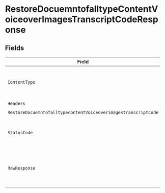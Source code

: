# RestoreDocuemntofalltypeContentVoiceoverImagesTranscriptCodeResponse


## Fields

| Field                                                                                                                                                                                                                                                                                              | Type                                                                                                                                                                                                                                                                                               | Required                                                                                                                                                                                                                                                                                           | Description                                                                                                                                                                                                                                                                                        |
| -------------------------------------------------------------------------------------------------------------------------------------------------------------------------------------------------------------------------------------------------------------------------------------------------- | -------------------------------------------------------------------------------------------------------------------------------------------------------------------------------------------------------------------------------------------------------------------------------------------------- | -------------------------------------------------------------------------------------------------------------------------------------------------------------------------------------------------------------------------------------------------------------------------------------------------- | -------------------------------------------------------------------------------------------------------------------------------------------------------------------------------------------------------------------------------------------------------------------------------------------------- |
| `ContentType`                                                                                                                                                                                                                                                                                      | *string*                                                                                                                                                                                                                                                                                           | :heavy_check_mark:                                                                                                                                                                                                                                                                                 | HTTP response content type for this operation                                                                                                                                                                                                                                                      |
| `Headers`                                                                                                                                                                                                                                                                                          | map[string][]*string*                                                                                                                                                                                                                                                                              | :heavy_check_mark:                                                                                                                                                                                                                                                                                 | N/A                                                                                                                                                                                                                                                                                                |
| `RestoreDocuemntofalltypecontentVoiceoverimagestranscriptcode`                                                                                                                                                                                                                                     | [*operations.RestoreDocuemntofalltypeContentVoiceoverImagesTranscriptCodeRestoreDocuemntofalltypecontentVoiceoverimagestranscriptcode](../../../pkg/models/operations/restoredocuemntofalltypecontentvoiceoverimagestranscriptcoderestoredocuemntofalltypecontentvoiceoverimagestranscriptcode.md) | :heavy_minus_sign:                                                                                                                                                                                                                                                                                 | OK                                                                                                                                                                                                                                                                                                 |
| `StatusCode`                                                                                                                                                                                                                                                                                       | *int*                                                                                                                                                                                                                                                                                              | :heavy_check_mark:                                                                                                                                                                                                                                                                                 | HTTP response status code for this operation                                                                                                                                                                                                                                                       |
| `RawResponse`                                                                                                                                                                                                                                                                                      | [*http.Response](https://pkg.go.dev/net/http#Response)                                                                                                                                                                                                                                             | :heavy_check_mark:                                                                                                                                                                                                                                                                                 | Raw HTTP response; suitable for custom response parsing                                                                                                                                                                                                                                            |